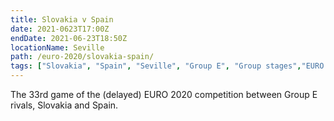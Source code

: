 ```yaml
---
title: Slovakia v Spain
date: 2021-0623T17:00Z
endDate: 2021-06-23T18:50Z
locationName: Seville
path: /euro-2020/slovakia-spain/
tags: ["Slovakia", "Spain", "Seville", "Group E", "Group stages","EURO 2020"]
---
```


The 33rd game of the (delayed) EURO 2020 competition between Group E rivals, Slovakia and Spain.